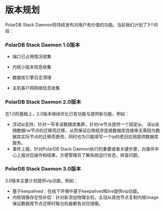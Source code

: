 # 版本规划

PolarDB Stack Daemon将持续发布对用户有价值的功能。当前我们计划了3个阶段：

### PolarDB Stack Daemon 1.0版本

- 端口已占用情况收集
- 内核小版本信息收集

- 数据库引擎日志清理
- 主机客户网网络信息收集

### PolarDB Stack Daemon 2.0版本

在1.0的基础上，2.0版本继续优化已有功能与提供新功能，例如：

- 浮动ip支持，针对一写多读数据库集群，针对rw节点提供一个固定ip， 该ip会随数据rw节点的迁移而迁移，从而保证应用程序连接数据库连接串无需因为数据库实际节点的迁移而更改，同时也为只能填写一个ip的老旧应用提供数据库服务。
- 事件上报，针对PolarDB Stack Daemon执行的重要或者关键步骤，向事件中心上报对应操作和结果，方便管理员了解系统运行状态，排查问题。

### PolarDB Stack Daemon 3.0版本

3.0版本主要计划提供vip功能，例如：

- 基于keepalived：在线下环境中基于keepalived和lvs提供vip功能。
- 内核镜像存在性补偿：针对新添加物理主机，主动从其他节点复制内核image保证数据库节点迁移时每台机器都有对应镜像。
